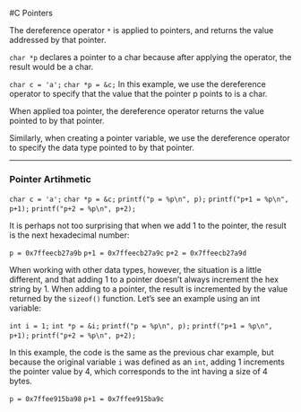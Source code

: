 #C Pointers

The dereference operator `*` is applied to pointers, and returns the
value addressed by that pointer.

`char *p` declares a pointer to a
char because after applying the operator, the result would be a
char.

`char c = 'a';`
`char *p = &c;`
In this example, we use the dereference operator to specify that
the value that the pointer p points to is a char. 

When applied toa pointer, the dereference operator returns the value pointed to by
that pointer. 

Similarly, when creating a pointer variable, we use
the dereference operator to specify the data type pointed to by
that pointer.

---

### Pointer Artihmetic

`char c = 'a';`
`char *p = &c;`
`printf("p = %p\n", p);`
`printf("p+1 = %p\n", p+1);`
`printf("p+2 = %p\n", p+2);`

It is perhaps not too surprising that when we add 1 to the pointer,
the result is the next hexadecimal number:

`p = 0x7ffeecb27a9b`
`p+1 = 0x7ffeecb27a9c`
`p+2 = 0x7ffeecb27a9d`

When working with other data types, however, the situation is a
little different, and that adding 1 to a pointer doesn’t always
increment the hex string by 1. When adding to a pointer, the
result is incremented by the value returned by the `sizeof()`
function. Let’s see an example using an int variable:

`int i = 1;`
`int *p = &i;`
`printf("p = %p\n", p);`
`printf("p+1 = %p\n", p+1);`
`printf("p+2 = %p\n", p+2);`

In this example, the code is the same as the previous char
example, but because the original variable `i` was defined as an `int`,
adding 1 increments the pointer value by 4, which corresponds to
the int having a size of 4 bytes.

`p = 0x7ffee915ba98`
`p+1 = 0x7ffee915ba9c`


